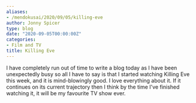 ```yaml
---
aliases:
- /mendokusai/2020/09/05/killing-eve
author: Jonny Spicer
type: blog
date: "2020-09-05T00:00:00Z"
categories:
- Film and TV
title: Killing Eve
---
```

I have completely run out of time to write a blog today as I have been unexpectedly busy so all I have to say is that
I started watching Killing Eve this week, and it is mind-blowingly good. I love everything about it. If it continues
on its current trajectory then I think by the time I've finished watching it, it will be my favourite TV show ever.
